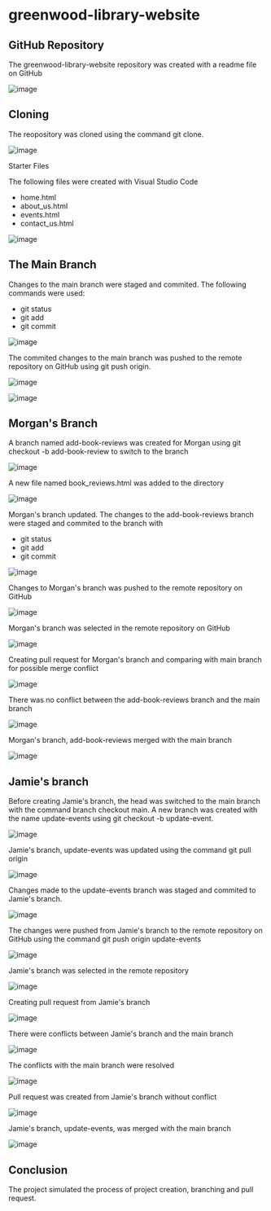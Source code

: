 # greenwood-library-website

## GitHub Repository

The greenwood-library-website repository was created with a readme file on GitHub

![image](https://github.com/user-attachments/assets/59d2528c-0107-4a17-85bc-54068e80f07d)

## Cloning

The reopository was cloned using the command git clone.

![image](https://github.com/user-attachments/assets/4630fc61-ab40-4ed5-8bd2-f1560034d663)

Starter Files

The following files were created with Visual Studio Code
- home.html
- about_us.html
- events.html
- contact_us.html

![image](https://github.com/user-attachments/assets/0d69e67b-f35d-45ef-b635-b07f9237218a)


## The Main Branch

Changes to the main branch were staged and commited. The following commands were used:
- git status
- git add
- git commit

![image](https://github.com/user-attachments/assets/63291188-112d-40ff-96a6-f7c82c6cc0e0)

The commited changes to the main branch was pushed to the remote repository on GitHub
using git push origin.

![image](https://github.com/user-attachments/assets/62a5024e-becd-4a6a-92b9-5d69b74ffc9c)


![image](https://github.com/user-attachments/assets/695a9c7c-a99d-4fb4-8457-51df62cb26a9)


## Morgan's Branch

A branch named add-book-reviews was created for Morgan using git checkout -b add-book-review to switch to the branch

![image](https://github.com/user-attachments/assets/bebcbf44-c6d8-41a8-b63e-d49a11e5db32)

A new file named book_reviews.html was added to the directory

![image](https://github.com/user-attachments/assets/f4be00de-5428-4909-92f6-88854e1473a9)

Morgan's branch updated. The changes to the add-book-reviews branch were staged and commited to the branch with
- git status
- git add
- git commit

![image](https://github.com/user-attachments/assets/555e1fe7-f2a4-4489-a4c5-5d15c86aee6f)

Changes to Morgan's branch was pushed to the remote repository on GitHub

![image](https://github.com/user-attachments/assets/04b9b2cc-e48d-40bf-bed2-7105d6a91b91)


Morgan's branch was selected in the remote repository on GitHub

![image](https://github.com/user-attachments/assets/1dedf655-64b9-4faa-b584-307046567609)

Creating pull request for Morgan's branch and comparing with main branch for possible merge conflict

![image](https://github.com/user-attachments/assets/a188dca6-e068-4e34-bda7-d31368b9228d)

There was no conflict between the add-book-reviews branch and the main branch

![image](https://github.com/user-attachments/assets/fc126ba2-de2f-4944-a499-aaaa0d06046c)

Morgan's branch, add-book-reviews merged with the main branch

![image](https://github.com/user-attachments/assets/cadf1ae4-759b-492a-b2cb-e707763fa314)


## Jamie's branch

Before creating Jamie's branch, the head was switched to the main branch with the command branch checkout main. A new branch was created with the name update-events using git checkout -b update-event.

![image](https://github.com/user-attachments/assets/c070c228-d9a8-4919-a51c-1324458ece45)

Jamie's branch, update-events was updated using the command git pull origin 

![image](https://github.com/user-attachments/assets/1fef883f-b92d-401e-a5c0-ac45631ce723)

Changes made to the update-events branch was staged and commited to Jamie's branch.

![image](https://github.com/user-attachments/assets/080fa192-b335-4d6b-a526-07511d2faae7)

The changes were pushed from Jamie's branch to the remote repository on GitHub using the command git push origin update-events

![image](https://github.com/user-attachments/assets/28b733ed-d054-482c-9189-848d3b56420f)

Jamie's branch was selected in the remote repository

![image](https://github.com/user-attachments/assets/18ebf565-64a8-4272-918b-707122784d85)

Creating pull request from Jamie's branch

![image](https://github.com/user-attachments/assets/6e623ca2-a84d-4a00-8903-07c5bfc7d58e)

There were conflicts between Jamie's branch and the main branch

![image](https://github.com/user-attachments/assets/230bc4af-5964-458a-bf49-0258e3cf372e)

The conflicts with the main branch were resolved

![image](https://github.com/user-attachments/assets/55f6c4c7-0036-42ab-adad-a3c0c85b0606)

Pull request was created from Jamie's branch without conflict

![image](https://github.com/user-attachments/assets/cfab190f-de20-4749-a161-64b9b568e3d4)

Jamie's branch, update-events, was merged with the main branch

![image](https://github.com/user-attachments/assets/b808fcf9-6fff-488d-aaf2-026a6d3a514c)


## Conclusion
The project simulated the process of project creation, branching and pull request.





















